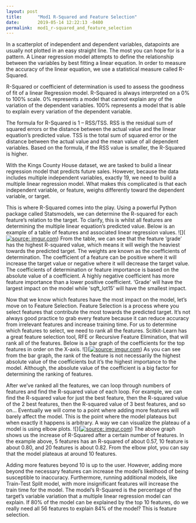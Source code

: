 ```yaml
---
layout: post
title:      "Mod1 R-Squared and Feature Selection"
date:       2019-05-14 12:22:13 -0400
permalink:  mod1_r-squared_and_feature_selection
---
```



In a scatterplot of independent and dependent variables, datapoints are usually not plotted in an easy straight line. The most you can hope for is a pattern. A Linear regression model attempts to define the relationship between the variables by best fitting a linear equation. In order to measure the accuracy of the linear equation, we use a statistical measure called R-Squared.

R-Squared or coefficient of determination is used to assess the goodness of fit of a linear Regression model. R-Squared is always interpreted on a 0% to 100% scale. 0% represents a model that cannot explain any of the variation of the dependent variables. 100% represents a model that is able to explain every variation of the dependent variable. 

The formula for R-Squared is 1 –  RSS/TSS. RSS is the residual sum of squared errors or the distance between the actual value and the linear equation’s predicted value. TSS is the total sum of squared error or the distance between the actual value and the mean value of all dependent variables. Based on the formula, if the RSS value is smaller, the R-Squared is higher.  

With the Kings County House dataset, we are tasked to build a linear regression model that predicts future sales. However, because the data includes multiple independent variables, exactly 19, we need to build a multiple linear regression model.  What makes this complicated is that each independent variable, or feature, weighs differently toward the dependent variable, or target. 

This is where R-Squared comes into the play. Using a powerful Python package called Statsmodels, we can determine the R-squared for each feature’s relation to the target. To clarify, this is whilst all features are determining the multiple linear equation’s predicted value. Below is an example of a table of features and associated linear regression values.
![](<a href="https://imgur.com/AHqifky"><img src="https://i.imgur.com/AHqifky.png" title="source: imgur.com" /></a>)
From the table, we can see that the feature ‘grade’ has the highest R-squared value, which means it will weigh the heaviest towards the predicted target. The weights are known as the coefficients of determination. The coefficient of a feature can be positive where it will increase the target value or negative where it will decrease the target value. The coefficients of determination or feature importance is based on the absolute value of a coefficient. A highly negative coefficient has more feature importance than a lower positive coefficient. ‘Grade’ will have the largest impact on the model while ‘sqft_lot15’ will have the smallest impact.

Now that we know which features have the most impact on the model, let’s move on to Feature Selection.  Feature Selection is a process where you select features that contribute the most towards the predicted target. It’s not always good practice to grab every feature because it can reduce accuracy from irrelevant features and increase training time. For us to determine which features to select, we need to rank all the features. Scitkit-Learn has a great feature selection tool, RFE or Recursive Feature Elimination, that will rank all of the features. Below is a bar graph of the coefficients for the top features in order on the X-axis. 
![](<a href="https://imgur.com/BVuVXhh"><img src="https://i.imgur.com/BVuVXhh.png" title="source: imgur.com" /></a>)
As you can see from the bar graph, the rank of the feature is not necessarily the highest absolute value of the coefficients but it’s the highest importance to the model. Although, the absolute value of the coefficient is a big factor for determining the ranking of features. 

After we’ve ranked all the features, we can loop through numbers of features and find the R-squared value of each loop. For example, we can find the R-squared value for just the best feature, then the R-squared value of the 2 best features, then the R-squared value of 3 best features, and so on… Eventually we will come to a point where adding more features will barely affect the model. This is the point where the model plateaus but when exactly it happens is arbitrary. A way we can visualize the plateau of a model is using elbow plots.
![](<a href="https://imgur.com/CbB2GJk"><img src="https://i.imgur.com/CbB2GJk.png" title="source: imgur.com" /></a>)
The above graph shows us the increase of R-Squared after a certain number of features. In the example above, 5 features has an R-squared of about 0.57, 10 feature is about 0.80, and 20 features is about 0.82. From the elbow plot, you can say that the model plateaus at around 10 features.

Adding more features beyond 10 is up to the user. However, adding more beyond the necessary features can increase the model’s likelihood of being susceptible to inaccuracy. Furthermore, running additional models, like Train-Test Split model, with more insignificant features will increase the train time for the model.  The model’s R-Squared is the percentage of the target’s variable variation that a multiple linear regression model can explain. If 80% of the model can be explained by the top 10 features, do we really need all 56 features to explain 84% of the model? This is feature selection. 

